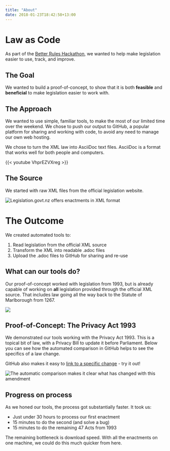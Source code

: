 ```yaml
---
title: "About"
date: 2018-01-23T18:42:58+13:00
---
```


# Law as Code

As part of the [Better Rules Hackathon](https://legalhackers.nz/betterruleshack/), we wanted to help make legislation easier to use, track, and improve.

## The Goal

We wanted to build a proof-of-concept, to show that it is both **feasible** and **beneficial** to make legislation easier to work with.

## The Approach

We wanted to use simple, familiar tools, to make the most of our limited time over the weekend. We chose to push our output to GitHub, a popular platform for sharing and working with code, to avoid any need to manage our own web hosting.

We chose to turn the XML law into AsciiDoc text files. AsciiDoc is a format that works well for both people and computers.

{{< youtube VhprEZVXreg >}}

## The Source

We started with raw XML files from the official legislation website.

![Legislation.govt.nz offers enactments in XML format](/img/legislation-web.png "The official website for NZ legislation offers law as XML files")

# The Outcome

We created automated tools to:

1. Read legislation from the official XML source
2. Transform the XML into readable .adoc files
3. Upload the .adoc files to GitHub for sharing and re-use

## What can our tools do?

Our proof-of-concept worked with legislation from 1993, but is already capable of working on **all** legislation provided through the official XML source. That includes law going all the way back to the Statute of Marlborough from 1267.

![](img/statute-of-marlborough.png)

## Proof-of-Concept: The Privacy Act 1993

We demonstrated our tools working with the Privacy Act 1993. This is a topical bit of law, with a Privacy Bill to update it before Parliament. Below you can see how the automated comparison in GitHub helps to see the specifics of a law change.

GitHub also makes it easy to [link to a specific change](https://github.com/jamestingedwards/legis-hack/commit/c34b6fc40521174591afca9fd7ffdbf1d4a5e6df?diff=split) - try it out!

![](img/priv-act-diff.png "The automatic comparison makes it clear what has changed with this amendment")

## Progress on process

As we honed our tools, the process got substantially faster. It took us:

- Just under 30 hours to process our first enactment
- 15 minutes to do the second (and solve a bug)
- 15 minutes to do the remaining 47 Acts from 1993

The remaining bottleneck is download speed. With all the enactments on one machine, we could do this much quicker from here.
